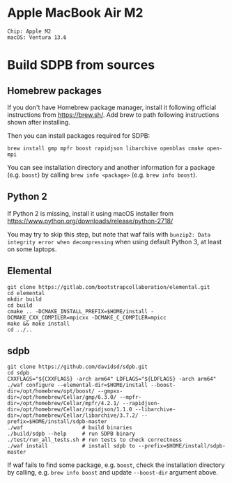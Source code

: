 # Apple MacBook Air M2

    Chip: Apple M2 
    macOS: Ventura 13.6

# Build SDPB from sources

## Homebrew packages

If you don't have Homebrew package manager, install it following official instructions from https://brew.sh/. Add brew
to path following instructions shown after installing.

Then you can install packages required for SDPB:

    brew install gmp mpfr boost rapidjson libarchive openblas cmake open-mpi

You can see installation directory and another information for a package (e.g. `boost`)
by calling `brew info <package>` (e.g. `brew info boost`).

## Python 2

If Python 2 is missing, install it using macOS installer from https://www.python.org/downloads/release/python-2718/

You may try to skip this step, but note that waf fails with `bunzip2: Data integrity error when decompressing` when
using default Python 3, at least on some laptops.

## Elemental

    git clone https://gitlab.com/bootstrapcollaboration/elemental.git
    cd elemental
    mkdir build
    cd build
    cmake .. -DCMAKE_INSTALL_PREFIX=$HOME/install -DCMAKE_CXX_COMPILER=mpicxx -DCMAKE_C_COMPILER=mpicc
    make && make install
    cd ../..

## sdpb

    git clone https://github.com/davidsd/sdpb.git
    cd sdpb 
    CXXFLAGS="${CXXFLAGS} -arch arm64" LDFLAGS="${LDFLAGS} -arch arm64" ./waf configure --elemental-dir=$HOME/install --boost-dir=/opt/homebrew/opt/boost/ --gmpxx-dir=/opt/homebrew/Cellar/gmp/6.3.0/ --mpfr-dir=/opt/homebrew/Cellar/mpfr/4.2.1/ --rapidjson-dir=/opt/homebrew/Cellar/rapidjson/1.1.0 --libarchive-dir=/opt/homebrew/Cellar/libarchive/3.7.2/ --prefix=$HOME/install/sdpb-master
    ./waf                   # build binaries
    ./build/sdpb --help     # run SDPB binary
    ./test/run_all_tests.sh # run tests to check correctness
    ./waf install           # install sdpb to --prefix=$HOME/install/sdpb-master

If waf fails to find some package, e.g. `boost`, check the installation directory by calling, e.g. `brew info boost` and
update `--boost-dir` argument above.